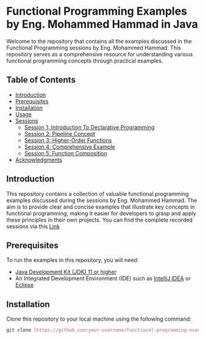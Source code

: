 # Functional Programming Examples by Eng. Mohammed Hammad in Java

Welcome to the repository that contains all the examples discussed in the Functional Programming sessions by Eng. Mohammed Hammad. This repository serves as a comprehensive resource for understanding various functional programming concepts through practical examples.

## Table of Contents

- [Introduction](#introduction)
- [Prerequisites](#prerequisites)
- [Installation](#installation)
- [Usage](#usage)
- [Sessions](#sessions)
  - [Session 1: Introduction To Declarative Programming](#Session-1-introduction-to-declarative-programming)
  - [Session 2: Pipeline Concept](#session-2-pipeline-concept)
  - [Session 3: Higher-Order Functions](#session-3-higher-order-functions)
  - [Session 4: Comprehensive Example](#session-4-comprehensive-example)
  - [Session 5: Function Composition](#session-5-function-composition)
- [Acknowledgments](#acknowledgments)

## Introduction

This repository contains a collection of valuable functional programming examples discussed during the sessions by Eng. Mohammed Hammad. The aim is to provide clear and concise examples that illustrate key concepts in functional programming, making it easier for developers to grasp and apply these principles in their own projects.
You can find the complete recorded sessions via this [Link](https://www.youtube.com/playlist?list=PLpbZuj8hP-I6F-Zj1Ay8nQ1rMnmFnlK2f)
## Prerequisites

To run the examples in this repository, you will need:

- [Java Development Kit (JDK) 11 or higher](https://www.oracle.com/java/technologies/javase-downloads.html)
- An Integrated Development Environment (IDE) such as [IntelliJ IDEA](https://www.jetbrains.com/idea/) or [Eclipse](https://www.eclipse.org/)

## Installation

Clone this repository to your local machine using the following command:

```bash
git clone [https://github.com/your-username/functional-programming-examples.git](https://github.com/Gerges-Wageh/Functional-Programming-Sessions-Eng.Hammad.git)




